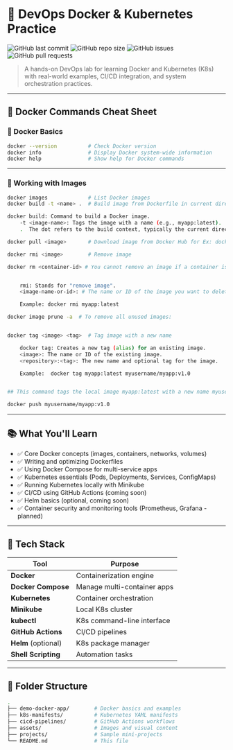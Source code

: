 # 🚀 DevOps Docker & Kubernetes Practice

![GitHub last commit](https://img.shields.io/github/last-commit/birbalkr/devops-docker-k8s-practice?style=flat-square)
![GitHub repo size](https://img.shields.io/github/repo-size/birbalkr/devops-docker-k8s-practice?color=blue)
![GitHub issues](https://img.shields.io/github/issues/birbalkr/devops-docker-k8s-practice?style=flat-square)
![GitHub pull requests](https://img.shields.io/github/issues-pr/birbalkr/devops-docker-k8s-practice?style=flat-square)

> A hands-on DevOps lab for learning Docker and Kubernetes (K8s) with real-world examples, CI/CD integration, and system orchestration practices.

---

## 🐳 Docker Commands Cheat Sheet

### 🔹 Docker Basics

```bash
docker --version          # Check Docker version
docker info               # Display Docker system-wide information
docker help               # Show help for Docker commands
```

---

### 🔹 Working with Images

```bash
docker images             # List Docker images
docker build -t <name> .  # Build image from Dockerfile in current directory <name>

docker build: Command to build a Docker image.
    -t <image-name>: Tags the image with a name (e.g., myapp:latest).
    .  The dot refers to the build context, typically the current directory containing the Dockerfile.

docker pull <image>       # Download image from Docker Hub for Ex: docker pull mysql

docker rmi <image>        # Remove image

docker rm <container-id> # You cannot remove an image if a container is currently using it. You may need to stop and remove the associated containers first:


    rmi: Stands for "remove image".
    <image-name-or-id>: # The name or ID of the image you want to delete.

    Example: docker rmi myapp:latest

docker image prune -a  # To remove all unused images:


docker tag <image> <tag>  # Tag image with a new name

    docker tag: Creates a new tag (alias) for an existing image.
    <image>: The name or ID of the existing image.
    <repository>:<tag>: The new name and optional tag for the image.

    Example:  docker tag myapp:latest myusername/myapp:v1.0


## This command tags the local image myapp:latest with a new name myusername/myapp:v1.0, typically used before pushing to Docker Hub or another registry.

docker push myusername/myapp:v1.0

```

---

## 📚 What You'll Learn

- ✅ Core Docker concepts (images, containers, networks, volumes)
- ✅ Writing and optimizing Dockerfiles
- ✅ Using Docker Compose for multi-service apps
- ✅ Kubernetes essentials (Pods, Deployments, Services, ConfigMaps)
- ✅ Running Kubernetes locally with Minikube
- ✅ CI/CD using GitHub Actions (coming soon)
- ✅ Helm basics (optional, coming soon)
- ✅ Container security and monitoring tools (Prometheus, Grafana - planned)

---

## 🧰 Tech Stack

| Tool                | Purpose                     |
| ------------------- | --------------------------- |
| **Docker**          | Containerization engine     |
| **Docker Compose**  | Manage multi-container apps |
| **Kubernetes**      | Container orchestration     |
| **Minikube**        | Local K8s cluster           |
| **kubectl**         | K8s command-line interface  |
| **GitHub Actions**  | CI/CD pipelines             |
| **Helm** (optional) | K8s package manager         |
| **Shell Scripting** | Automation tasks            |

---

## 📁 Folder Structure

```bash
.
├── demo-docker-app/        # Docker basics and examples
├── k8s-manifests/          # Kubernetes YAML manifests
├── cicd-pipelines/         # GitHub Actions workflows
├── assets/                 # Images and visual content
├── projects/               # Sample mini-projects
└── README.md               # This file
```
